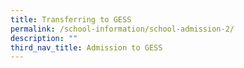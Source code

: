 ```yaml
---
title: Transferring to GESS
permalink: /school-information/school-admission-2/
description: ""
third_nav_title: Admission to GESS
---
```

